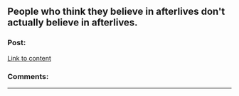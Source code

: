 ## People who think they believe in afterlives don't actually believe in afterlives.

### Post:

[Link to content]()

### Comments:

---

